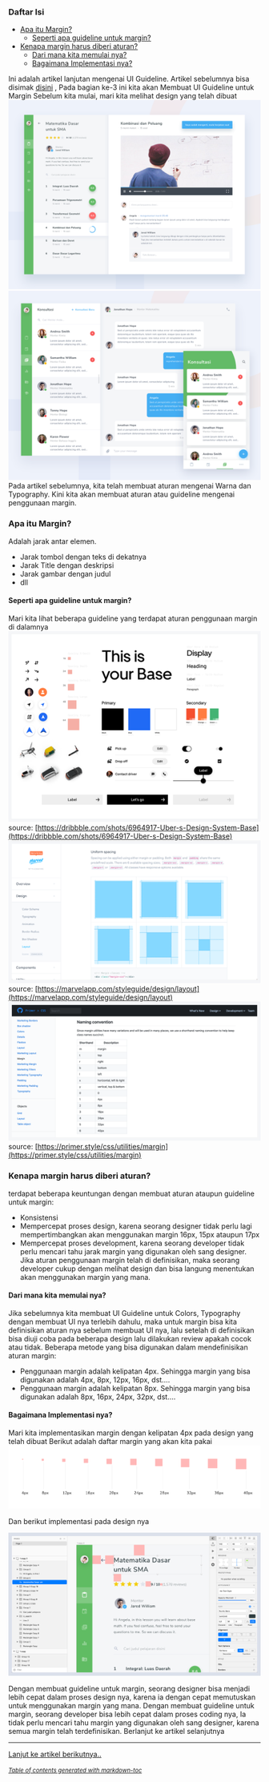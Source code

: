 ### Daftar Isi
- [Apa itu Margin?](#apa-itu-margin-)
  * [Seperti apa guideline untuk margin?](#seperti-apa-guideline-untuk-margin-)
- [Kenapa margin harus diberi aturan?](#kenapa-margin-harus-diberi-aturan-)
  * [Dari mana kita memulai nya?](#dari-mana-kita-memulai-nya-)
  * [Bagaimana Implementasi nya?](#bagaimana-implementasi-nya-)

Ini adalah artikel lanjutan mengenai UI Guideline. Artikel sebelumnya bisa disimak [disini](./colors-and-typography.md) , Pada bagian ke-3 ini kita akan Membuat UI Guideline untuk Margin
Sebelum kita mulai, mari kita melihat design yang telah dibuat
![](asset/uiguideline2a.png)<br>
![](asset/uiguideline2b.png)
Pada artikel sebelumnya, kita telah membuat aturan mengenai Warna dan Typography. Kini kita akan membuat aturan atau guideline mengenai penggunaan margin.

### Apa itu Margin?
Adalah jarak antar elemen.
+ Jarak tombol dengan teks di dekatnya
+ Jarak Title dengan deskripsi
+ Jarak gambar dengan judul
+ dll

#### Seperti apa guideline untuk margin?
Mari kita lihat beberapa guideline yang terdapat aturan penggunaan margin di dalamnya
![](asset/margin.png)
source: [https://dribbble.com/shots/6964917-Uber-s-Design-System-Base](https://dribbble.com/shots/6964917-Uber-s-Design-System-Base)<br>
![](asset/margin2.png)
source: [https://marvelapp.com/styleguide/design/layout](https://marvelapp.com/styleguide/design/layout)<br>
![](asset/margin3.png)
source: [https://primer.style/css/utilities/margin](https://primer.style/css/utilities/margin)<br>

### Kenapa margin harus diberi aturan?
terdapat beberapa keuntungan dengan membuat aturan ataupun guideline untuk margin:
+ Konsistensi
+ Mempercepat proses design, karena seorang designer tidak perlu lagi mempertimbangkan akan menggunakan margin 16px, 15px ataupun 17px
+ Mempercepat proses development, karena seorang developer tidak perlu mencari tahu jarak margin yang digunakan oleh sang designer. Jika aturan penggunaan margin telah di definisikan, maka seorang developer cukup dengan melihat design dan bisa langung menentukan akan menggunakan margin yang mana.

#### Dari mana kita memulai nya?
Jika sebelumnya kita membuat UI Guideline untuk Colors, Typography dengan membuat UI nya terlebih dahulu, maka untuk margin bisa kita definisikan aturan nya sebelum membuat UI nya, lalu setelah di definisikan bisa diuji coba pada beberapa design lalu dilakukan review apakah cocok atau tidak.
Beberapa metode yang bisa digunakan dalam mendefinisikan aturan margin:
+ Penggunaan margin adalah kelipatan 4px. Sehingga margin yang bisa digunakan adalah 4px, 8px, 12px, 16px, dst….
+ Penggunaan margin adalah kelipatan 8px. Sehingga margin yang bisa digunakan adalah 8px, 16px, 24px, 32px, dst….

#### Bagaimana Implementasi nya?
Mari kita implementasikan margin dengan kelipatan 4px pada design yang telah dibuat
Berikut adalah daftar margin yang akan kita pakai
![](asset/ukuran-margin.png)

Dan berikut implementasi pada design nya

![](asset/implementasi-margin.png)

Dengan membuat guideline untuk margin, seorang designer bisa menjadi lebih cepat dalam proses design nya, karena ia dengan cepat memutuskan untuk menggunakan margin yang mana.
Dengan membuat guideline untuk margin, seorang developer bisa lebih cepat dalam proses coding nya, Ia tidak perlu mencari tahu margin yang digunakan oleh sang designer, karena semua margin telah terdefinisikan.
Berlanjut ke artikel selanjutnya

-------



[Lanjut ke artikel berikutnya..](./guideline-bagian3.md)

 

<small><i><a href='http://ecotrust-canada.github.io/markdown-toc/'>Table of contents generated with markdown-toc</a></i></small>
